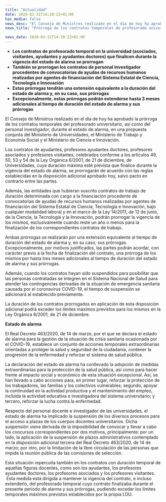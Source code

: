 ```yaml
---
title: "Actualidad"
date: 2020-03-31T14:20:22+01:00
has_media: false
news_desc: "El Consejo de Ministros realizado en el día de hoy ha aprobado la prórroga de los contratos temporales del profesorado universitario, así como del personal investigador, durante el estado de alarma, en una propuesta conjunta del Ministerio de Universidades, el Ministerio de Trabajo y Economía Social y el Ministerio de Ciencia e Innovación."
news_title: "Prórroga de los contratos temporales de profesorado universitario y personal investigador durante el estado de alarma"

news_date: 2020-03-31T14:20:22+01:00
---
```

<ul>
<li><b>Los contratos de profesorado temporal en la universidad (asociados, visitantes, ayudantes y ayudantes doctores) que finalicen durante la vigencia del estado de alarma se prorrogan</b></li>
<li><b>Tambi&eacute;n se prorrogan los contratos de personal investigador procedentes de convocatorias de ayudas de recursos humanos realizadas por agentes de financiaci&oacute;n del Sistema Estatal de Ciencia, Tecnolog&iacute;a e Innovaci&oacute;n</b></li>
<li><b>Estas pr&oacute;rrogas tendr&aacute;n una extensi&oacute;n equivalente a la duraci&oacute;n del estado de alarma y, en su caso, sus pr&oacute;rrogas</b></li>
<li><b>Excepcionalmente, estas pr&oacute;rrogas podr&aacute;n extenderse hasta 3 meses adicionales al tiempo de duraci&oacute;n del estado de alarma y sus pr&oacute;rrogas</b></li>
</ul>
<p>El Consejo de Ministros realizado en el d&iacute;a de hoy ha aprobado la pr&oacute;rroga de los contratos temporales del profesorado universitario, as&iacute; como del personal investigador, durante el estado de alarma, en una propuesta conjunta del Ministerio de Universidades, el Ministerio de Trabajo y Econom&iacute;a Social y el Ministerio de Ciencia e Innovaci&oacute;n.</p>
<p>Los contratos de ayudantes, profesores ayudantes doctores, profesores asociados y profesores visitantes, celebrados conforme a los art&iacute;culos 49, 50, 53 y 54 de la Ley Org&aacute;nica 6/2001, de 21 de diciembre, de Universidades, cuya duraci&oacute;n m&aacute;xima est&eacute; prevista que finalice durante la vigencia del estado de alarma, se prorrogar&aacute;n de acuerdo con las reglas establecidas en la disposici&oacute;n adicional aprobado hoy, salvo pacto en contrario entre las partes.</p>
<p>Adem&aacute;s, las entidades que hubieran suscrito contratos de trabajo de duraci&oacute;n determinada con cargo a la financiaci&oacute;n procedente de convocatorias de ayudas de recursos humanos realizadas por agentes de financiaci&oacute;n del Sistema Estatal de Ciencia, Tecnolog&iacute;a e Innovaci&oacute;n, bajo cualquier modalidad laboral y en el marco de la Ley 14/2011, de 12 de junio, de la Ciencia, la Tecnolog&iacute;a y la Innovaci&oacute;n, podr&aacute;n prorrogar la vigencia de los mismos, exclusivamente cuando reste un a&ntilde;o o menos para la finalizaci&oacute;n de los correspondientes contratos de trabajo.</p>
<p>Ambas pr&oacute;rrogas se realizar&aacute;n por una extensi&oacute;n equivalente al tiempo de duraci&oacute;n del estado de alarma y, en su caso, sus pr&oacute;rrogas. Excepcionalmente, por motivos justificados, las partes podr&aacute;n acordar, con car&aacute;cter previo a la fecha de finalizaci&oacute;n del contrato, una pr&oacute;rroga de los mismos por hasta tres meses adicionales al tiempo de duraci&oacute;n del estado de alarma y sus pr&oacute;rrogas.</p>
<p>Adem&aacute;s, cuando los contratos hayan sido suspendidos para posibilitar que las personas contratadas se integren en el Sistema Nacional de Salud para atender las contingencias derivadas de la situaci&oacute;n de emergencia sanitaria causada por el coronavirus COVID-19, el tiempo de suspensi&oacute;n se adicionar&aacute; al establecido previamente.</p>
<p>La duraci&oacute;n de los contratos prorrogados en aplicaci&oacute;n de esta disposici&oacute;n adicional podr&aacute; exceder los l&iacute;mites m&aacute;ximos previstos para los mismos en la Ley Org&aacute;nica 6/2001, de 21 de diciembre.</p>
<p><b>Estado de alarma</b></p>
<p>El Real Decreto 463/2020, de 14 de marzo, por el que se declara el estado de alarma para la gesti&oacute;n de la situaci&oacute;n de crisis sanitaria ocasionada por el COVID-19, establece un conjunto de acciones temporales extraordinarias orientadas a proteger la salud y seguridad de la ciudadan&iacute;a, contener la progresi&oacute;n de la enfermedad y reforzar el sistema de salud p&uacute;blica.</p>
<p>La declaraci&oacute;n del estado de alarma ha conllevado la adopci&oacute;n de medidas extraordinarias para la protecci&oacute;n de la salud p&uacute;blica, as&iacute; como para hacer frente al impacto social y econ&oacute;mico de esta situaci&oacute;n excepcional. As&iacute;, se han llevado a cabo acciones para, en primer lugar, reforzar la protecci&oacute;n de los trabajadores, las familias y los colectivos vulnerables; segundo, apoyar la continuidad en la actividad productiva y el mantenimiento del empleo, incluida la actividad educativa e investigadora del sistema universitario; y tercero, reforzar la lucha contra la enfermedad.</p>
<p>Respecto del personal docente e investigador de las universidades, el estado de alarma ha implicado la suspensi&oacute;n de los diversos procesos para el acceso a plazas de los cuerpos docentes universitarios. Dicha suspensi&oacute;n viene derivada de la imposibilidad de convocar y llevar a cabo los concursos correspondientes por dos motivos, principalmente: por un lado, la aplicaci&oacute;n de la suspensi&oacute;n de plazos administrativos contemplado en la disposici&oacute;n adicional tercera del Real Decreto 463/2020, de 14 de marzo; por otro, por la limitaci&oacute;n de la libre circulaci&oacute;n de las personas que impide la reuni&oacute;n p&uacute;blica de las comisiones de selecci&oacute;n.</p>
<p>Esta situaci&oacute;n repercut&iacute;a tambi&eacute;n en los contratos con duraci&oacute;n temporal de aquellas figuras docentes, como son los ayudantes, los profesores ayudantes doctores, los profesores asociados y los profesores visitantes. &nbsp;Esta medida est&aacute; dirigida a mantener la vigencia del contrato, e incluso extenderlo, del profesorado temporal cuyo contrato finalizaba durante el presente per&iacute;odo de alarma y sus pr&oacute;rrogas, pudiendo exceder los l&iacute;mites temporales m&aacute;ximos previstos establecidos por la propia LOU.</p>